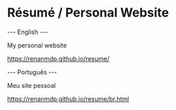# Résumé / Personal Website

--- English ---

My personal website

https://renanmdp.github.io/resume/

--- Português ---

Meu site pessoal

https://renanmdp.github.io/resume/br.html